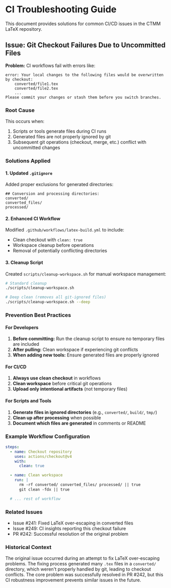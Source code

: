 # CI Troubleshooting Guide

This document provides solutions for common CI/CD issues in the CTMM LaTeX repository.

## Issue: Git Checkout Failures Due to Uncommitted Files

**Problem:** CI workflows fail with errors like:
```
error: Your local changes to the following files would be overwritten by checkout:
    converted/file1.tex
    converted/file2.tex
    ...
Please commit your changes or stash them before you switch branches.
```

### Root Cause
This occurs when:
1. Scripts or tools generate files during CI runs
2. Generated files are not properly ignored by git
3. Subsequent git operations (checkout, merge, etc.) conflict with uncommitted changes

### Solutions Applied

#### 1. Updated `.gitignore`
Added proper exclusions for generated directories:
```gitignore
## Conversion and processing directories:
converted/
converted_files/
processed/
```

#### 2. Enhanced CI Workflow
Modified `.github/workflows/latex-build.yml` to include:
- Clean checkout with `clean: true`
- Workspace cleanup before operations
- Removal of potentially conflicting directories

#### 3. Cleanup Script
Created `scripts/cleanup-workspace.sh` for manual workspace management:
```bash
# Standard cleanup
./scripts/cleanup-workspace.sh

# Deep clean (removes all git-ignored files)
./scripts/cleanup-workspace.sh --deep
```

### Prevention Best Practices

#### For Developers
1. **Before committing:** Run the cleanup script to ensure no temporary files are included
2. **After pulling:** Clean workspace if experiencing git conflicts
3. **When adding new tools:** Ensure generated files are properly ignored

#### For CI/CD
1. **Always use clean checkout** in workflows
2. **Clean workspace** before critical git operations
3. **Upload only intentional artifacts** (not temporary files)

#### For Scripts and Tools
1. **Generate files in ignored directories** (e.g., `converted/`, `build/`, `tmp/`)
2. **Clean up after processing** when possible
3. **Document which files are generated** in comments or README

### Example Workflow Configuration
```yaml
steps:
  - name: Checkout repository
    uses: actions/checkout@v4
    with:
      clean: true

  - name: Clean workspace
    run: |
      rm -rf converted/ converted_files/ processed/ || true
      git clean -fdx || true

  # ... rest of workflow
```

### Related Issues
- Issue #241: Fixed LaTeX over-escaping in converted files
- Issue #249: CI insights reporting this checkout failure
- PR #242: Successful resolution of the original problem

### Historical Context
The original issue occurred during an attempt to fix LaTeX over-escaping problems. The fixing process generated many `.tex` files in a `converted/` directory, which weren't properly handled by git, leading to checkout conflicts. The core problem was successfully resolved in PR #242, but this CI robustness improvement prevents similar issues in the future.
